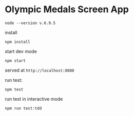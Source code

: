 # Olympic Medals Screen App
`node --version v.6.9.5`

install

```npm install```

start dev mode

```npm start```

served at `http://localhost:8080`

run test:

```npm test```

run test in interactive mode

```npm run test:tdd```
